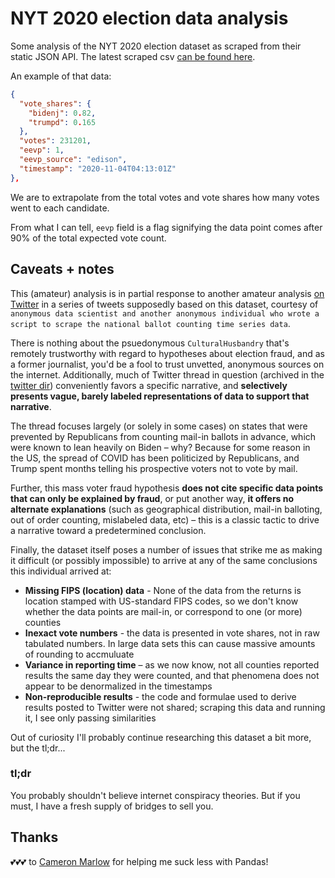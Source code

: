 # NYT 2020 election data analysis

Some analysis of the NYT 2020 election dataset as scraped from their static JSON API. The latest scraped csv [can be found here](./data/nyt_ts.csv).

An example of that data:
```json
{
  "vote_shares": {
    "bidenj": 0.82,
    "trumpd": 0.165
  },
  "votes": 231201,
  "eevp": 1,
  "eevp_source": "edison",
  "timestamp": "2020-11-04T04:13:01Z"
},
```

We are to extrapolate from the total votes and vote shares how many votes went to each candidate.

From what I can tell, `eevp` field is a flag signifying the data point comes after 90% of the total expected vote count.


## Caveats + notes

This (amateur) analysis is in partial response to another amateur analysis [on Twitter](https://twitter.com/APhilosophae/status/1325592112428163072) in a series of tweets supposedly based on this dataset, courtesy of `anonymous data scientist and another anonymous individual who wrote a script to scrape the national ballot counting time series data`.

There is nothing about the psuedonymous `CulturalHusbandry` that's remotely trustworthy with regard to hypotheses about election fraud, and as a former journalist, you'd be a fool to trust unvetted, anonymous sources on the internet. Additionally, much of Twitter thread in question (archived in the [twitter dir](./twitter)) conveniently favors a specific narrative, and **selectively presents vague, barely labeled representations of data to support that narrative**.

The thread focuses largely (or solely in some cases) on states that were prevented by Republicans from counting mail-in ballots in advance, which were known to lean heavily on Biden – why? Because for some reason in the US, the spread of COVID has been politicized by Republicans, and Trump spent months telling his prospective voters not to vote by mail.

Further, this mass voter fraud hypothesis **does not cite specific data points that can only be explained by fraud**, or put another way, **it offers no alternate explanations** (such as geographical distribution, mail-in balloting, out of order counting, mislabeled data, etc) – this is a classic tactic to drive a narrative toward a predetermined conclusion.

Finally, the dataset itself poses a number of issues that strike me as making it difficult (or possibly impossible) to arrive at any of the same conclusions this individual arrived at:

- **Missing FIPS (location) data** - None of the data from the returns is location stamped with US-standard FIPS codes, so we don't know whether the data points are mail-in, or correspond to one (or more) counties
- **Inexact vote numbers** - the data is presented in vote shares, not in raw tabulated numbers. In large data sets this can cause massive amounts of rounding to accmuluate
- **Variance in reporting time** – as we now know, not all counties reported results the same day they were counted, and that phenomena does not appear to be denormalized in the timestamps
- **Non-reproducible results** - the code and formulae used to derive results posted to Twitter were not shared; scraping this data and running it, I see only passing similarities

Out of curiosity I'll probably continue researching this dataset a bit more, but the tl;dr...


### tl;dr

You probably shouldn't believe internet conspiracy theories. But if you must, I have a fresh supply of bridges to sell you.


## Thanks

💕💕💕 to [Cameron Marlow](/cameronmarlow) for helping me suck less with Pandas!
